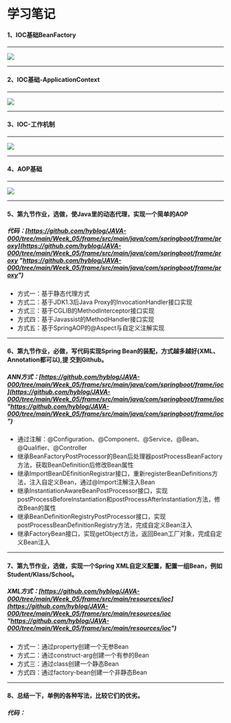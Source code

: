 # 学习笔记

#### 1、IOC基础BeanFactory

------------

![](https://raw.githubusercontent.com/hyblog/JAVA-000/main/Week_05/note/IOC%E5%9F%BA%E7%A1%80-BF.png)

------------

#### 2、IOC基础-ApplicationContext

------------

![](https://raw.githubusercontent.com/hyblog/JAVA-000/main/Week_05/note/ICO%E5%9F%BA%E7%A1%80-AC.png)

------------

#### 3、IOC-工作机制

------------

![](https://raw.githubusercontent.com/hyblog/JAVA-000/main/Week_05/note/IOC%E5%9F%BA%E7%A1%80-%E5%B7%A5%E4%BD%9C%E6%9C%BA%E5%88%B6.png)

------------

#### 4、AOP基础

------------

![](https://raw.githubusercontent.com/hyblog/JAVA-000/main/Week_05/note/AOP%E5%9F%BA%E7%A1%80.png)

------------

#### 5、第九节作业，选做，使Java里的动态代理，实现一个简单的AOP
#####  代码：[https://github.com/hyblog/JAVA-000/tree/main/Week_05/frame/src/main/java/com/springboot/frame/proxy](https://github.com/hyblog/JAVA-000/tree/main/Week_05/frame/src/main/java/com/springboot/frame/proxy "https://github.com/hyblog/JAVA-000/tree/main/Week_05/frame/src/main/java/com/springboot/frame/proxy")
- 方式一：基于静态代理方式
- 方式二：基于JDK1.3后Java Proxy的InvocationHandler接口实现
- 方式三：基于CGLIB的MethodInterceptor接口实现
- 方式四：基于Javassist的MethodHandler接口实现
- 方式五：基于SpringAOP的@Aspect与自定义注解实现

------------

#### 6、第九节作业，必做，写代码实现Spring Bean的装配，方式越多越好(XML、Annotation都可以),提 交到Github。
#####  ANN方式：[https://github.com/hyblog/JAVA-000/tree/main/Week_05/frame/src/main/java/com/springboot/frame/ioc](https://github.com/hyblog/JAVA-000/tree/main/Week_05/frame/src/main/java/com/springboot/frame/ioc "https://github.com/hyblog/JAVA-000/tree/main/Week_05/frame/src/main/java/com/springboot/frame/ioc")
- 通过注解：@Configuration、@Component、@Service、@Bean、@Qualifier、@Controller
- 继承BeanFactoryPostProcessor的Bean后处理器postProcessBeanFactory方法，获取BeanDefinition后修改Bean属性
- 继承ImportBeanDEfinitionRegistrar接口，重新registerBeanDefinitions方法，注入自定义Bean，通过@Import注解注入Bean
- 继承InstantiationAwareBeanPostProcessor接口，实现postProcessBeforeInstantiation和postProcessAfterInstantiation方法，修改Bean的属性
- 继承BeanDefinitionRegistryPostProcessor接口，实现postProcessBeanDefinitionRegistry方法，完成自定义Bean注入
- 继承FactoryBean<T>接口，实现getObject方法，返回Bean工厂对象，完成自定义Bean注入

------------

#### 7、第九节作业，选做，实现一个Spring XML自定义配置，配置一组Bean，例如Student/Klass/School。
#####  XML方式：[https://github.com/hyblog/JAVA-000/tree/main/Week_05/frame/src/main/resources/ioc](https://github.com/hyblog/JAVA-000/tree/main/Week_05/frame/src/main/resources/ioc "https://github.com/hyblog/JAVA-000/tree/main/Week_05/frame/src/main/resources/ioc")
- 方式一：通过property创建一个无参Bean
- 方式二：通过construct-arg创建一个有参的Bean
- 方式三：通过class创建一个静态Bean
- 方式四：通过factory-bean创建一个非静态Bean

------------

#### 8、总结一下，单例的各种写法，比较它们的优劣。
#####  代码：
```java

```